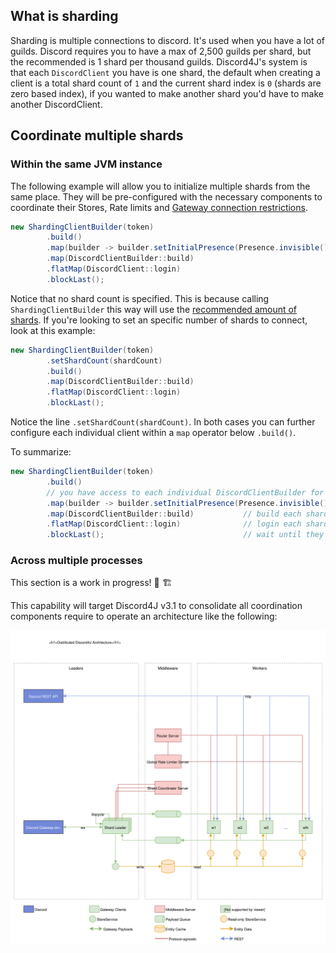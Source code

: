 ## What is sharding

Sharding is multiple connections to discord. It's used when you have a lot of guilds. Discord requires you to have a max of 2,500 guilds per shard, but the recommended is 1 shard per thousand guilds. Discord4J's system is that each `DiscordClient` you have is one shard, the default when creating a client is a total shard count of `1` and the current shard index is `0` (shards are zero based index), if you wanted to make another shard you'd have to make another DiscordClient.

## Coordinate multiple shards

### Within the same JVM instance

The following example will allow you to initialize multiple shards from the same place. They will be pre-configured with the necessary components to coordinate their Stores, Rate limits and [Gateway connection restrictions](https://discordapp.com/developers/docs/topics/gateway#identifying).

```java
new ShardingClientBuilder(token)
		.build()
		.map(builder -> builder.setInitialPresence(Presence.invisible()))
		.map(DiscordClientBuilder::build)
		.flatMap(DiscordClient::login)
		.blockLast();
```

Notice that no shard count is specified. This is because calling `ShardingClientBuilder` this way will use the [recommended amount of shards](https://discordapp.com/developers/docs/topics/gateway#sharding). If you're looking to set an specific number of shards to connect, look at this example:

```java
new ShardingClientBuilder(token)
		.setShardCount(shardCount)
		.build()
		.map(DiscordClientBuilder::build)
		.flatMap(DiscordClient::login)
		.blockLast();
```

Notice the line `.setShardCount(shardCount)`. In both cases you can further configure each individual client within a `map` operator below `.build()`.

To summarize:

```java
new ShardingClientBuilder(token)
		.build()
		// you have access to each individual DiscordClientBuilder for every shard
		.map(builder -> builder.setInitialPresence(Presence.invisible()))
		.map(DiscordClientBuilder::build)           // build each shard client
		.flatMap(DiscordClient::login)              // login each shard
		.blockLast();                               // wait until they disconnect
```

### Across multiple processes

This section is a work in progress! 👷 🏗 

This capability will target Discord4J v3.1 to consolidate all coordination components require to operate an architecture like the following:

![](https://github.com/Discord4J/meta/blob/master/distributed-discord4j-bot.svg)
